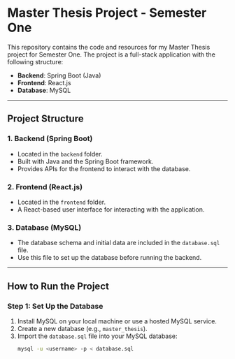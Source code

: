 # Master Thesis Project - Semester One

This repository contains the code and resources for my Master Thesis project for Semester One. The project is a full-stack application with the following structure:

- **Backend**: Spring Boot (Java)
- **Frontend**: React.js
- **Database**: MySQL

---

## Project Structure

### 1. **Backend** (Spring Boot)
- Located in the `backend` folder.
- Built with Java and the Spring Boot framework.
- Provides APIs for the frontend to interact with the database.

### 2. **Frontend** (React.js)
- Located in the `frontend` folder.
- A React-based user interface for interacting with the application.

### 3. **Database** (MySQL)
- The database schema and initial data are included in the `database.sql` file.
- Use this file to set up the database before running the backend.

---

## How to Run the Project

### Step 1: Set Up the Database
1. Install MySQL on your local machine or use a hosted MySQL service.
2. Create a new database (e.g., `master_thesis`).
3. Import the `database.sql` file into your MySQL database:
   ```bash
   mysql -u <username> -p < database.sql

